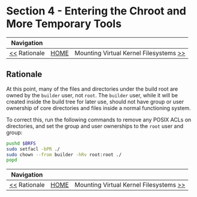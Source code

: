 # Section 4 - Entering the Chroot and More Temporary Tools

| Navigation |||
| --- | --- | ---: |
| [<<](./ChrootBuildingTempTools.md) Rationale | [HOME](../README.md) | Mounting Virtual Kernel Filesystems [>>](./MountingVirtualKernelFilesystems.md) |

## Rationale

At this point, many of the files and directories under the build root are owned by the `builder` user, not `root`. The `builder` user, while it will be created inside the build tree for later use, should not have group or user ownership of core directories and files inside a normal functioning system.

To correct this, run the following commands to remove any POSIX ACLs on directories, and set the group and user ownerships to the `root` user and group:

```bash
pushd $BRFS
sudo setfacl -bPR ./
sudo chown --from builder -hRv root:root ./
popd
```

| Navigation |||
| --- | --- | ---: |
| [<<](./ChrootBuildingTempTools.md) Rationale | [HOME](../README.md) | Mounting Virtual Kernel Filesystems [>>](./MountingVirtualKernelFilesystems.md) |
